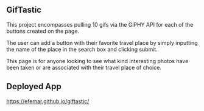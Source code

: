 ## GifTastic 

This project encompasses pulling 10 gifs via the GiPHY API for each of the buttons created on the page.

The user can add a button with their favorite travel place by simply inputting the name of the place in the search box and clicking submit.

This page is for anyone looking to see what kind interesting photos have been taken or are associated with their travel place of choice.

## Deployed App

https://efemar.github.io/giftastic/
